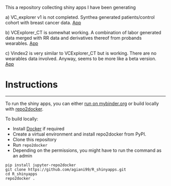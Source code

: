This a repository collecting shiny apps I have been generating

a) VC_explorer v1 is not completed. Synthea generated patients/control cohort with breast cancer data. [App](https://mybinder.org/v2/gh/jburel/R_shinyapps/binder?urlpath=shiny/VC_explorer_v1/)

b) VCExplorer_CT is somewhat working. A combination of labor generated data merged with RR data and derivatives thereof from probands wearables. [App](https://mybinder.org/v2/gh/jburel/R_shinyapps/binder?urlpath=shiny/VCExplorer_CT/)

c) Vindex2 is very similar to VCExplorer_CT but is working. There are no wearables data involved. Anyway, seems to be more like a beta version. [App](https://mybinder.org/v2/gh/jburel/R_shinyapps/binder?urlpath=shiny/Vindex2/VCExplorerv2/)


# Instructions
--------------

To run the shiny apps, you can either [run on mybinder.org](https://mybinder.org/v2/gh/agiani99/R_shinyapps/) or build locally with [repo2docker](https://repo2docker.readthedocs.io/).


To build locally:

 * Install [Docker](https://www.docker.com/) if required
 * Create a virtual environment and install repo2docker from PyPI.
 * Clone this repository
 * Run ``repo2docker``
 * Depending on the permissions, you might have to run the command as an admin

```
pip install jupyter-repo2docker
git clone https://github.com/agiani99/R_shinyapps.git
cd R_shinyapps
repo2docker .
```
